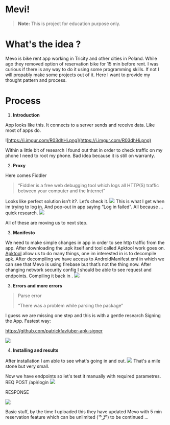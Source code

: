 # Mevi!
> **Note:** This is project for education purpose only.

# What's the idea ?
Mevo is bike rent app working in Tricity and other cities in Poland. While ago they removed option of reservation bike for 15 min before rent. I was curious if there is any way to do it using some programming skills. If not I will propably make some projects out of it. Here I want to provide my thought pattern and process.



# Process

 1. **Introduction**

App looks like this. It connects to a server sends and receive data. Like most of apps do.

![https://i.imgur.com/R03dhHi.png](https://i.imgur.com/R03dhHi.png)

Within a little bit of research I found out that in order to check traffic on my phone I need to root my phone. Bad idea because it is still on warranty.

2. **Proxy**

Here comes Fiddler 

>“Fiddler is a free web debugging tool which logs all HTTP(S) traffic between your computer and the Internet”

Looks like perfect solution isn’t it?. Let’s check it.
![](https://i.imgur.com/TG47RDB.png)
This is what I get when im trying to log in. And pop-out in app saying “Log in failed”.
All because … quick research.
![](https://i.imgur.com/LLJ3Qzo.png)

All of these are moving us to next step.

3.  **Manifesto**

We need to make simple changes in app in order to see http traffic from the app.
After downloading the .apk itself and tool called Apktool work goes on.
[Apktool](https://ibotpeaches.github.io/Apktool/) allow us to do many things, one im interested in is to decompile apk.
After decompiling we have access to AndroidManifest.xml in which we can see that Mevo is using firebase but that’s not the thing now.
After changing network security config I should be able to see request and endpoints.
Compiling it back in .
![](https://i.imgur.com/zEfZQkX.png)

3. **Errors and more errors**

>Parse error
>
>“There was a problem while parsing the package” 

 I guess we are missing one step and this is with a gentle research Signing the App. Fastest way:

https://github.com/patrickfav/uber-apk-signer

![](https://i.imgur.com/0g2lu8l.png)

4. **Installing and results**

After installation I am able to see what's going in and out.
![](https://i.imgur.com/DRhEwmx.png)
That's a mile stone but very small. 

Now we have endpoints so let's test it manually with required parametres.
REQ POST /api/login
![](https://i.imgur.com/df0F4SK.png)


RESPONSE

![](https://i.imgur.com/72wW8Lm.png)

Basic stuff, by the time I uploaded this they have updated Mevo with 5 min reservation feature which can be unlimited ( ͡º ͜ʖ͡º) to be continued ...
